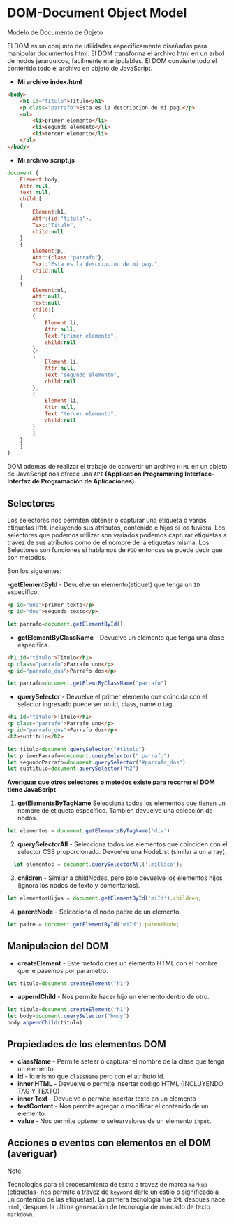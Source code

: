 # DOM-Document Object Model
Modelo de Documento de Objeto

El DOM es un conjunto de utilidades especificamente diseñadas para manipular documentos html.
El DOM transforma el archivo html en un arbol de nodos jerarquicos, facilmente manipulables.
El DOM convierte todo el contenido todo el archivo en objeto de JavaScript.

- **Mi archivo index.html**
```html
<body>
    <h1 id="titulo">Titulo</h1>
    <p class="parrafo">Esta es la descripcion de mi pag.</p>
    <ul>
        <li>primer elemento</li>
        <li>segundo elemento</li>
        <li>tercer elemento</li>
    </ul>
</body>
```
- **Mi archivo script.js**
```js
document:{
    Element:body,
    Attr:null,
    text:null,
    child:[
    {
        Element:h1,
        Attr:{id:"titulo"},
        Text:"Titulo",
        child:null
    }
    {
        Element:p,
        Attr:{class:"parrafo"},
        Text:"Esta es la descripcion de mi pag.",
        child:null
    }
    {
        Element:ul,
        Attr:null,
        Text:null
        child:[
        {
            Element:li,
            Attr:null,
            Text:"primer elemento",
            child:null
        },
        {
            Element:li,
            Attr:null,
            Text:"segundo elemento",
            child:null           
        },
        {
            Element:li,
            Attr:null,
            Text:"tercer elemento",
            child:null
        }
        ]
    }
    ]
}
```
DOM ademas de realizar el trabajo de convertir un archivo `HTML` en un objeto de JavaScript nos ofrece una `API` **(Application Programming Interface-Interfaz de Programación de Aplicaciones)**.

## Selectores
Los selectores nos permiten obtener o capturar una etiqueta o varias etiquetas `HTML` incluyendo sus atributos, contenido e hijos si los tuviera.
Los selectores que podemos utilizar son variados podemos capturar etiquetas a travez de sus atributos como de el nombre de la etiquetas misma.
Los Selectores son funciones si hablamos de `POO` entonces se puede decir que son metodos.

Son los siguientes:

-**getElementById** - Devuelve un elemento(etiquet) que tenga un `ID` especifico.

```html
<p id="uno">primer texto</p>
<p id="dos">segundo texto</p>
```
```js
let parrafo=document.getElementById()
```
- **getElementByClassName** - Devuelve un elemento que tenga una clase especifica.
```html
<h1 id="titulo">Titulo</h1>
<p class="parrafo">Parrafo uno</p>
<p id="parrafo_dos">Parrafo dos</p>
```
```js
let parrafo=document.getElemtByClassName("parrafo")
```
- **querySelector** - Devuelve el primer elemento que coincida con el selector ingresado puede ser un id, class, name o tag.
  
```html
<h1 id="titulo">Titulo</h1>
<p class="parrafo">Parrafo uno</p>
<p id="parrafo_dos">Parrafo dos</p>
<h2>subtitulo</h2>
```
```js
let titulo=document.querySelector("#titulo")
let primerParrafo=document.querySelector(".parrafo")
let segundoParrafo=document.querySelector("#parrafo_dos")
let subtitulo=document.querySelector("h2")
```
**Averiguar que otros selectores o metodos existe para recorrer el DOM tiene JavaScript**

1. **getElementsByTagName** Selecciona todos los elementos que tienen un nombre de etiqueta específico. También devuelve una colección de nodos.
  ```js
  let elementos = document.getElementsByTagName('div')
  ```
2. **querySelectorAll** - Selecciona todos los elementos que coinciden con el selector CSS proporcionado. Devuelve una NodeList (similar a un array).
```js
  let elementos = document.querySelectorAll('.miClase');
```  
3. **children** - Similar a childNodes, pero solo devuelve los elementos hijos (ignora los nodos de texto y comentarios).
```js
let elementosHijos = document.getElementById('miId').children;
```
4. **parentNode** -  Selecciona el nodo padre de un elemento.
```js
let padre = document.getElementById('miId').parentNode;
```
## Manipulacion del DOM 
- **createElement** - Este metodo crea un elemento HTML con el nombre que le pasemos por parametro.
```js
let titulo=document.createElement("h1")
```
- **appendChild** - Nos permite hacer hijo un elemento dentro de otro.
```js
let titulo=document.createElement("h1")
let body=document.querySelector("body")
body.appendChild(titulo)
```
## Propiedades de los elementos DOM
- **className** - Permite setear o capturar el nombre de la clase que tenga un elemento.
- **id** - lo mismo que `className` pero con el atributo id.
- **inner HTML** - Devuelve o permite insertar codigo HTML (INCLUYENDO TAG Y TEXTO)
- **inner Text** - Devuelve o permite insertar texto en un elemento
- **textContent** - Nos permite agregar o modificar el contenido de un elemento.
- **value** - Nos permite optener o setearvalores de un elemento `input`.
 ## Acciones  o eventos con elementos en el DOM (averiguar)
> [!NOTE]
> Tecnologias para el procesamiento de texto a travez de marca `markup` (etiquetas- nos permite a travez de `keyword` darle un estilo o significado a un contenido de las etiquetas). La primera tecnologia fue `XML` despues nace `html`, despues la ultima generacion de tecnologia de marcado de texto `markdown`.

